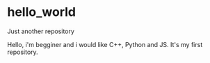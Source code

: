 # hello_world
Just another repository

Hello, i'm begginer and i would like C++, Python and JS. It's my first repository. 
